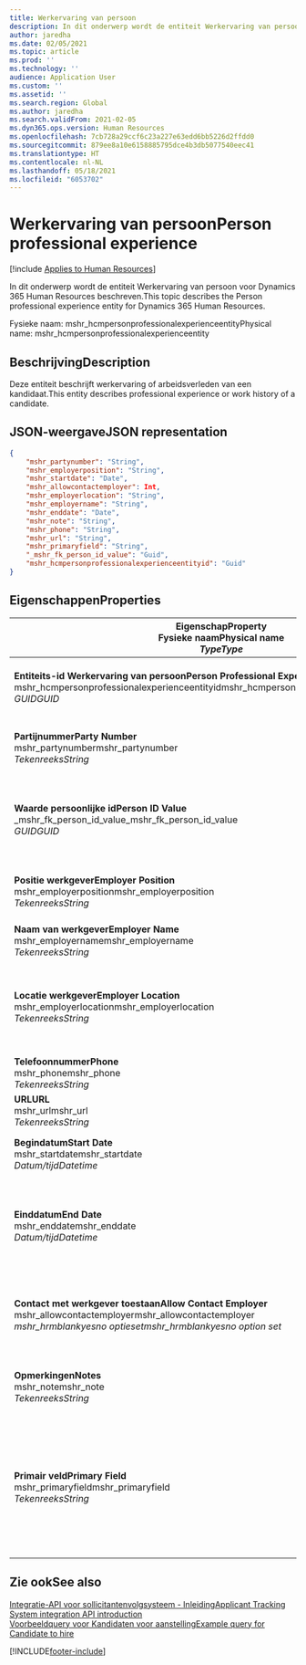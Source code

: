 ```yaml
---
title: Werkervaring van persoon
description: In dit onderwerp wordt de entiteit Werkervaring van persoon voor Dynamics 365 Human Resources beschreven.
author: jaredha
ms.date: 02/05/2021
ms.topic: article
ms.prod: ''
ms.technology: ''
audience: Application User
ms.custom: ''
ms.assetid: ''
ms.search.region: Global
ms.author: jaredha
ms.search.validFrom: 2021-02-05
ms.dyn365.ops.version: Human Resources
ms.openlocfilehash: 7cb728a29ccf6c23a227e63edd6bb5226d2ffdd0
ms.sourcegitcommit: 879ee8a10e6158885795dce4b3db5077540eec41
ms.translationtype: HT
ms.contentlocale: nl-NL
ms.lasthandoff: 05/18/2021
ms.locfileid: "6053702"
---
```

# <a name="person-professional-experience"></a><span data-ttu-id="6a3f9-103">Werkervaring van persoon</span><span class="sxs-lookup"><span data-stu-id="6a3f9-103">Person professional experience</span></span>

[!include [Applies to Human Resources](../includes/applies-to-hr.md)]

<span data-ttu-id="6a3f9-104">In dit onderwerp wordt de entiteit Werkervaring van persoon voor Dynamics 365 Human Resources beschreven.</span><span class="sxs-lookup"><span data-stu-id="6a3f9-104">This topic describes the Person professional experience entity for Dynamics 365 Human Resources.</span></span>

<span data-ttu-id="6a3f9-105">Fysieke naam: mshr_hcmpersonprofessionalexperienceentity</span><span class="sxs-lookup"><span data-stu-id="6a3f9-105">Physical name: mshr_hcmpersonprofessionalexperienceentity</span></span>

## <a name="description"></a><span data-ttu-id="6a3f9-106">Beschrijving</span><span class="sxs-lookup"><span data-stu-id="6a3f9-106">Description</span></span>

<span data-ttu-id="6a3f9-107">Deze entiteit beschrijft werkervaring of arbeidsverleden van een kandidaat.</span><span class="sxs-lookup"><span data-stu-id="6a3f9-107">This entity describes professional experience or work history of a candidate.</span></span>

## <a name="json-representation"></a><span data-ttu-id="6a3f9-108">JSON-weergave</span><span class="sxs-lookup"><span data-stu-id="6a3f9-108">JSON representation</span></span>

```json
{
    "mshr_partynumber": "String",
    "mshr_employerposition": "String",
    "mshr_startdate": "Date",
    "mshr_allowcontactemployer": Int,
    "mshr_employerlocation": "String",
    "mshr_employername": "String",
    "mshr_enddate": "Date",
    "mshr_note": "String",
    "mshr_phone": "String",
    "mshr_url": "String",
    "mshr_primaryfield": "String",
    "_mshr_fk_person_id_value": "Guid",
    "mshr_hcmpersonprofessionalexperienceentityid": "Guid"
}
```

## <a name="properties"></a><span data-ttu-id="6a3f9-109">Eigenschappen</span><span class="sxs-lookup"><span data-stu-id="6a3f9-109">Properties</span></span>

| <span data-ttu-id="6a3f9-110">Eigenschap</span><span class="sxs-lookup"><span data-stu-id="6a3f9-110">Property</span></span><br><span data-ttu-id="6a3f9-111">**Fysieke naam**</span><span class="sxs-lookup"><span data-stu-id="6a3f9-111">**Physical name**</span></span><br><span data-ttu-id="6a3f9-112">**_Type_**</span><span class="sxs-lookup"><span data-stu-id="6a3f9-112">**_Type_**</span></span> | <span data-ttu-id="6a3f9-113">Gebruiken</span><span class="sxs-lookup"><span data-stu-id="6a3f9-113">Use</span></span> | <span data-ttu-id="6a3f9-114">Beschrijving</span><span class="sxs-lookup"><span data-stu-id="6a3f9-114">Description</span></span> |
| --- | --- | --- |
| <span data-ttu-id="6a3f9-115">**Entiteits-id Werkervaring van persoon**</span><span class="sxs-lookup"><span data-stu-id="6a3f9-115">**Person Professional Experience Entity ID**</span></span><br><span data-ttu-id="6a3f9-116">mshr_hcmpersonprofessionalexperienceentityid</span><span class="sxs-lookup"><span data-stu-id="6a3f9-116">mshr_hcmpersonprofessionalexperienceentityid</span></span><br><span data-ttu-id="6a3f9-117">*GUID*</span><span class="sxs-lookup"><span data-stu-id="6a3f9-117">*GUID*</span></span> | <span data-ttu-id="6a3f9-118">Alleen-lezen</span><span class="sxs-lookup"><span data-stu-id="6a3f9-118">Read-only</span></span><br><span data-ttu-id="6a3f9-119">Vereist</span><span class="sxs-lookup"><span data-stu-id="6a3f9-119">Required</span></span> | <span data-ttu-id="6a3f9-120">Door het systeem gegenereerde unieke id voor de entiteitsrecord.</span><span class="sxs-lookup"><span data-stu-id="6a3f9-120">System-generated unique identifier for the entity record.</span></span> |
| <span data-ttu-id="6a3f9-121">**Partijnummer**</span><span class="sxs-lookup"><span data-stu-id="6a3f9-121">**Party Number**</span></span><br><span data-ttu-id="6a3f9-122">mshr_partynumber</span><span class="sxs-lookup"><span data-stu-id="6a3f9-122">mshr_partynumber</span></span><br><span data-ttu-id="6a3f9-123">*Tekenreeks*</span><span class="sxs-lookup"><span data-stu-id="6a3f9-123">*String*</span></span> | <span data-ttu-id="6a3f9-124">Lezen/schrijven</span><span class="sxs-lookup"><span data-stu-id="6a3f9-124">Read/write</span></span><br><span data-ttu-id="6a3f9-125">Vereist</span><span class="sxs-lookup"><span data-stu-id="6a3f9-125">Required</span></span> | <span data-ttu-id="6a3f9-126">Unieke id van de partijrecord (persoon) voor de kandidaat.</span><span class="sxs-lookup"><span data-stu-id="6a3f9-126">Unique identifier of the person record for the candidate.</span></span> |
| <span data-ttu-id="6a3f9-127">**Waarde persoonlijke id**</span><span class="sxs-lookup"><span data-stu-id="6a3f9-127">**Person ID Value**</span></span><br><span data-ttu-id="6a3f9-128">_mshr_fk_person_id_value</span><span class="sxs-lookup"><span data-stu-id="6a3f9-128">_mshr_fk_person_id_value</span></span><br><span data-ttu-id="6a3f9-129">*GUID*</span><span class="sxs-lookup"><span data-stu-id="6a3f9-129">*GUID*</span></span> | <span data-ttu-id="6a3f9-130">Alleen-lezen</span><span class="sxs-lookup"><span data-stu-id="6a3f9-130">Read-only</span></span><br><span data-ttu-id="6a3f9-131">Vereist</span><span class="sxs-lookup"><span data-stu-id="6a3f9-131">Required</span></span><br><span data-ttu-id="6a3f9-132">Refererende sleutel: mshr_dirpersonentityid van mshr_dirpersonentity</span><span class="sxs-lookup"><span data-stu-id="6a3f9-132">Foreign key: mshr_dirpersonentityid of mshr_dirpersonentity</span></span> | <span data-ttu-id="6a3f9-133">Door het systeem gegenereerde unieke id voor de entiteitsrecord van de persoon.</span><span class="sxs-lookup"><span data-stu-id="6a3f9-133">System-generated unique identifier of the person entity record.</span></span> |
| <span data-ttu-id="6a3f9-134">**Positie werkgever**</span><span class="sxs-lookup"><span data-stu-id="6a3f9-134">**Employer Position**</span></span><br><span data-ttu-id="6a3f9-135">mshr_employerposition</span><span class="sxs-lookup"><span data-stu-id="6a3f9-135">mshr_employerposition</span></span><br><span data-ttu-id="6a3f9-136">*Tekenreeks*</span><span class="sxs-lookup"><span data-stu-id="6a3f9-136">*String*</span></span> | <span data-ttu-id="6a3f9-137">Lezen/schrijven</span><span class="sxs-lookup"><span data-stu-id="6a3f9-137">Read/write</span></span><br><span data-ttu-id="6a3f9-138">Vereist</span><span class="sxs-lookup"><span data-stu-id="6a3f9-138">Required</span></span> | <span data-ttu-id="6a3f9-139">De functie die de kandidaat bekleedt bij een dienstverband.</span><span class="sxs-lookup"><span data-stu-id="6a3f9-139">The position title held by the candidate while under employment.</span></span> |
| <span data-ttu-id="6a3f9-140">**Naam van werkgever**</span><span class="sxs-lookup"><span data-stu-id="6a3f9-140">**Employer Name**</span></span><br><span data-ttu-id="6a3f9-141">mshr_employername</span><span class="sxs-lookup"><span data-stu-id="6a3f9-141">mshr_employername</span></span><br><span data-ttu-id="6a3f9-142">*Tekenreeks*</span><span class="sxs-lookup"><span data-stu-id="6a3f9-142">*String*</span></span> | <span data-ttu-id="6a3f9-143">Lezen/schrijven</span><span class="sxs-lookup"><span data-stu-id="6a3f9-143">Read/write</span></span><br><span data-ttu-id="6a3f9-144">Vereist</span><span class="sxs-lookup"><span data-stu-id="6a3f9-144">Required</span></span> | <span data-ttu-id="6a3f9-145">De naam van de werkgever.</span><span class="sxs-lookup"><span data-stu-id="6a3f9-145">The name of the employer.</span></span> |
| <span data-ttu-id="6a3f9-146">**Locatie werkgever**</span><span class="sxs-lookup"><span data-stu-id="6a3f9-146">**Employer Location**</span></span><br><span data-ttu-id="6a3f9-147">mshr_employerlocation</span><span class="sxs-lookup"><span data-stu-id="6a3f9-147">mshr_employerlocation</span></span><br><span data-ttu-id="6a3f9-148">*Tekenreeks*</span><span class="sxs-lookup"><span data-stu-id="6a3f9-148">*String*</span></span> | <span data-ttu-id="6a3f9-149">Lezen/schrijven</span><span class="sxs-lookup"><span data-stu-id="6a3f9-149">Read/write</span></span><br><span data-ttu-id="6a3f9-150">Optioneel</span><span class="sxs-lookup"><span data-stu-id="6a3f9-150">Optional</span></span> | <span data-ttu-id="6a3f9-151">De locatie van de werkgever.</span><span class="sxs-lookup"><span data-stu-id="6a3f9-151">The employer’s location.</span></span> <span data-ttu-id="6a3f9-152">Maximale lengte: 60.</span><span class="sxs-lookup"><span data-stu-id="6a3f9-152">Max length: 60.</span></span> <span data-ttu-id="6a3f9-153">Er is geen specifieke indeling gedefinieerd of vereist.</span><span class="sxs-lookup"><span data-stu-id="6a3f9-153">No specific format defined or required.</span></span> |
| <span data-ttu-id="6a3f9-154">**Telefoonnummer**</span><span class="sxs-lookup"><span data-stu-id="6a3f9-154">**Phone**</span></span><br><span data-ttu-id="6a3f9-155">mshr_phone</span><span class="sxs-lookup"><span data-stu-id="6a3f9-155">mshr_phone</span></span><br><span data-ttu-id="6a3f9-156">*Tekenreeks*</span><span class="sxs-lookup"><span data-stu-id="6a3f9-156">*String*</span></span> | <span data-ttu-id="6a3f9-157">Lezen/schrijven</span><span class="sxs-lookup"><span data-stu-id="6a3f9-157">Read/write</span></span><br><span data-ttu-id="6a3f9-158">Optioneel</span><span class="sxs-lookup"><span data-stu-id="6a3f9-158">Optional</span></span> | <span data-ttu-id="6a3f9-159">Het telefoonnummer van de werkgever.</span><span class="sxs-lookup"><span data-stu-id="6a3f9-159">The employer’s phone number.</span></span> |
| <span data-ttu-id="6a3f9-160">**URL**</span><span class="sxs-lookup"><span data-stu-id="6a3f9-160">**URL**</span></span><br><span data-ttu-id="6a3f9-161">mshr_url</span><span class="sxs-lookup"><span data-stu-id="6a3f9-161">mshr_url</span></span><br><span data-ttu-id="6a3f9-162">*Tekenreeks*</span><span class="sxs-lookup"><span data-stu-id="6a3f9-162">*String*</span></span> | <span data-ttu-id="6a3f9-163">Lezen/schrijven</span><span class="sxs-lookup"><span data-stu-id="6a3f9-163">Read/write</span></span><br><span data-ttu-id="6a3f9-164">Optioneel</span><span class="sxs-lookup"><span data-stu-id="6a3f9-164">Optional</span></span> | <span data-ttu-id="6a3f9-165">De URL van de website van de werkgever.</span><span class="sxs-lookup"><span data-stu-id="6a3f9-165">The URL of the employer’s website.</span></span> |
| <span data-ttu-id="6a3f9-166">**Begindatum**</span><span class="sxs-lookup"><span data-stu-id="6a3f9-166">**Start Date**</span></span><br><span data-ttu-id="6a3f9-167">mshr_startdate</span><span class="sxs-lookup"><span data-stu-id="6a3f9-167">mshr_startdate</span></span><br><span data-ttu-id="6a3f9-168">*Datum/tijd*</span><span class="sxs-lookup"><span data-stu-id="6a3f9-168">*Datetime*</span></span> | <span data-ttu-id="6a3f9-169">Lezen/schrijven</span><span class="sxs-lookup"><span data-stu-id="6a3f9-169">Read/write</span></span><br><span data-ttu-id="6a3f9-170">Vereist</span><span class="sxs-lookup"><span data-stu-id="6a3f9-170">Required</span></span> | <span data-ttu-id="6a3f9-171">De begindatum van het dienstverband van de kandidaat.</span><span class="sxs-lookup"><span data-stu-id="6a3f9-171">The start date of the candidate’s employment.</span></span> |
| <span data-ttu-id="6a3f9-172">**Einddatum**</span><span class="sxs-lookup"><span data-stu-id="6a3f9-172">**End Date**</span></span><br><span data-ttu-id="6a3f9-173">mshr_enddate</span><span class="sxs-lookup"><span data-stu-id="6a3f9-173">mshr_enddate</span></span><br><span data-ttu-id="6a3f9-174">*Datum/tijd*</span><span class="sxs-lookup"><span data-stu-id="6a3f9-174">*Datetime*</span></span> | <span data-ttu-id="6a3f9-175">Lezen/schrijven</span><span class="sxs-lookup"><span data-stu-id="6a3f9-175">Read/write</span></span><br><span data-ttu-id="6a3f9-176">Optioneel</span><span class="sxs-lookup"><span data-stu-id="6a3f9-176">Optional</span></span> | <span data-ttu-id="6a3f9-177">De einddatum van het dienstverband van de kandidaat of null als de kandidaat hier nog in dienst is.</span><span class="sxs-lookup"><span data-stu-id="6a3f9-177">The end date of the candidate’s employment, or null if the candidate is still employed here.</span></span> |
| <span data-ttu-id="6a3f9-178">**Contact met werkgever toestaan**</span><span class="sxs-lookup"><span data-stu-id="6a3f9-178">**Allow Contact Employer**</span></span><br><span data-ttu-id="6a3f9-179">mshr_allowcontactemployer</span><span class="sxs-lookup"><span data-stu-id="6a3f9-179">mshr_allowcontactemployer</span></span><br><span data-ttu-id="6a3f9-180">*mshr_hrmblankyesno optieset*</span><span class="sxs-lookup"><span data-stu-id="6a3f9-180">*mshr_hrmblankyesno option set*</span></span> | <span data-ttu-id="6a3f9-181">Lezen/schrijven</span><span class="sxs-lookup"><span data-stu-id="6a3f9-181">Read/write</span></span><br><span data-ttu-id="6a3f9-182">Optioneel</span><span class="sxs-lookup"><span data-stu-id="6a3f9-182">Optional</span></span> | <span data-ttu-id="6a3f9-183">Geeft aan of de kandidaat contact mag opnemen met de vorige werkgever.</span><span class="sxs-lookup"><span data-stu-id="6a3f9-183">Signifies whether the candidate allows contacting the previous employer.</span></span> |
| <span data-ttu-id="6a3f9-184">**Opmerkingen**</span><span class="sxs-lookup"><span data-stu-id="6a3f9-184">**Notes**</span></span><br><span data-ttu-id="6a3f9-185">mshr_note</span><span class="sxs-lookup"><span data-stu-id="6a3f9-185">mshr_note</span></span><br><span data-ttu-id="6a3f9-186">*Tekenreeks*</span><span class="sxs-lookup"><span data-stu-id="6a3f9-186">*String*</span></span> | <span data-ttu-id="6a3f9-187">Lezen/schrijven</span><span class="sxs-lookup"><span data-stu-id="6a3f9-187">Read/write</span></span><br><span data-ttu-id="6a3f9-188">Optioneel</span><span class="sxs-lookup"><span data-stu-id="6a3f9-188">Optional</span></span> | <span data-ttu-id="6a3f9-189">Notities die worden gebruikt door de werver of de aanstellend manager.</span><span class="sxs-lookup"><span data-stu-id="6a3f9-189">Notes for use by the recruiter or hiring manager.</span></span> |
| <span data-ttu-id="6a3f9-190">**Primair veld**</span><span class="sxs-lookup"><span data-stu-id="6a3f9-190">**Primary Field**</span></span><br><span data-ttu-id="6a3f9-191">mshr_primaryfield</span><span class="sxs-lookup"><span data-stu-id="6a3f9-191">mshr_primaryfield</span></span><br><span data-ttu-id="6a3f9-192">*Tekenreeks*</span><span class="sxs-lookup"><span data-stu-id="6a3f9-192">*String*</span></span> | <span data-ttu-id="6a3f9-193">Alleen-lezen</span><span class="sxs-lookup"><span data-stu-id="6a3f9-193">Read-only</span></span><br><span data-ttu-id="6a3f9-194">Vereist</span><span class="sxs-lookup"><span data-stu-id="6a3f9-194">Required</span></span> | <span data-ttu-id="6a3f9-195">Veld dat wordt gebruikt als een primaire id van de entiteitsrecord.</span><span class="sxs-lookup"><span data-stu-id="6a3f9-195">Field used as a primary identifier of the entity record.</span></span> <span data-ttu-id="6a3f9-196">Combinatie van partijnummer, begindatum, werkgeverpositie en werkgevernaam.</span><span class="sxs-lookup"><span data-stu-id="6a3f9-196">Combination of party number, start date, employer position, and employer name.</span></span> |

## <a name="see-also"></a><span data-ttu-id="6a3f9-197">Zie ook</span><span class="sxs-lookup"><span data-stu-id="6a3f9-197">See also</span></span>

[<span data-ttu-id="6a3f9-198">Integratie-API voor sollicitantenvolgsysteem - Inleiding</span><span class="sxs-lookup"><span data-stu-id="6a3f9-198">Applicant Tracking System integration API introduction</span></span>](hr-admin-integration-ats-api-introduction.md)<br>
[<span data-ttu-id="6a3f9-199">Voorbeeldquery voor Kandidaten voor aanstelling</span><span class="sxs-lookup"><span data-stu-id="6a3f9-199">Example query for Candidate to hire</span></span>](hr-admin-integration-ats-api-candidate-to-hire-example-query.md)



[!INCLUDE[footer-include](../includes/footer-banner.md)]